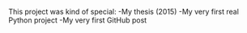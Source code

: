 This project was kind of special:
-My thesis (2015)
-My very first real Python project
-My very first GitHub post